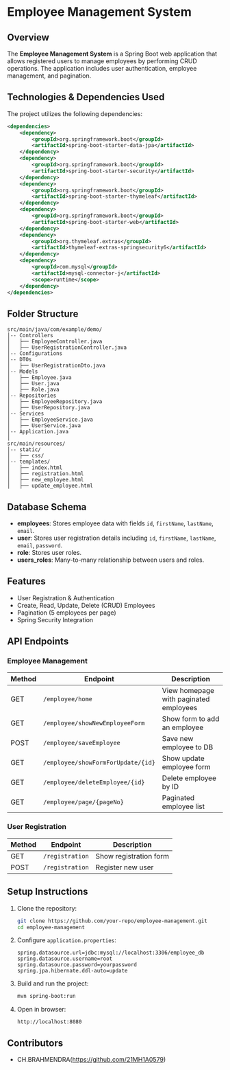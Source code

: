 # Employee Management System

## Overview
The **Employee Management System** is a Spring Boot web application that allows registered users to manage employees by performing CRUD operations. The application includes user authentication, employee management, and pagination.

## Technologies & Dependencies Used
The project utilizes the following dependencies:

```xml
<dependencies>
    <dependency>
        <groupId>org.springframework.boot</groupId>
        <artifactId>spring-boot-starter-data-jpa</artifactId>
    </dependency>
    <dependency>
        <groupId>org.springframework.boot</groupId>
        <artifactId>spring-boot-starter-security</artifactId>
    </dependency>
    <dependency>
        <groupId>org.springframework.boot</groupId>
        <artifactId>spring-boot-starter-thymeleaf</artifactId>
    </dependency>
    <dependency>
        <groupId>org.springframework.boot</groupId>
        <artifactId>spring-boot-starter-web</artifactId>
    </dependency>
    <dependency>
        <groupId>org.thymeleaf.extras</groupId>
        <artifactId>thymeleaf-extras-springsecurity6</artifactId>
    </dependency>
    <dependency>
        <groupId>com.mysql</groupId>
        <artifactId>mysql-connector-j</artifactId>
        <scope>runtime</scope>
    </dependency>
</dependencies>
```

## Folder Structure
```
src/main/java/com/example/demo/
│-- Controllers
│   ├── EmployeeController.java
│   ├── UserRegistrationController.java
│-- Configurations
│-- DTOs
│   ├── UserRegistrationDto.java
│-- Models
│   ├── Employee.java
│   ├── User.java
│   ├── Role.java
│-- Repositories
│   ├── EmployeeRepository.java
│   ├── UserRepository.java
│-- Services
│   ├── EmployeeService.java
│   ├── UserService.java
│-- Application.java
│
src/main/resources/
│-- static/
│   ├── css/
│-- templates/
│   ├── index.html
│   ├── registration.html
│   ├── new_employee.html
│   ├── update_employee.html
```

## Database Schema
- **employees**: Stores employee data with fields `id`, `firstName`, `lastName`, `email`.
- **user**: Stores user registration details including `id`, `firstName`, `lastName`, `email`, `password`.
- **role**: Stores user roles.
- **users_roles**: Many-to-many relationship between users and roles.

## Features
- User Registration & Authentication
- Create, Read, Update, Delete (CRUD) Employees
- Pagination (5 employees per page)
- Spring Security Integration

## API Endpoints
### Employee Management
| Method | Endpoint | Description |
|--------|---------|-------------|
| GET | `/employee/home` | View homepage with paginated employees |
| GET | `/employee/showNewEmployeeForm` | Show form to add an employee |
| POST | `/employee/saveEmployee` | Save new employee to DB |
| GET | `/employee/showFormForUpdate/{id}` | Show update employee form |
| GET | `/employee/deleteEmployee/{id}` | Delete employee by ID |
| GET | `/employee/page/{pageNo}` | Paginated employee list |

### User Registration
| Method | Endpoint | Description |
|--------|---------|-------------|
| GET | `/registration` | Show registration form |
| POST | `/registration` | Register new user |

## Setup Instructions
1. Clone the repository:
   ```sh
   git clone https://github.com/your-repo/employee-management.git
   cd employee-management
   ```
2. Configure `application.properties`:
   ```properties
   spring.datasource.url=jdbc:mysql://localhost:3306/employee_db
   spring.datasource.username=root
   spring.datasource.password=yourpassword
   spring.jpa.hibernate.ddl-auto=update
   ```
3. Build and run the project:
   ```sh
   mvn spring-boot:run
   ```
4. Open in browser:
   ```
   http://localhost:8080
   ```

## Contributors
- CH.BRAHMENDRA(https://github.com/21MH1A0579)

